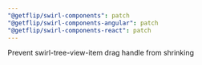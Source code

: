 ```yaml
---
"@getflip/swirl-components": patch
"@getflip/swirl-components-angular": patch
"@getflip/swirl-components-react": patch
---
```


Prevent swirl-tree-view-item drag handle from shrinking
